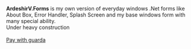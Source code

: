 <strong>ArdeshirV.Forms</strong> is my own version of everyday windows .Net forms like About Box, Error Handler, Splash Screen and my base windows form with many special ability.
<br/>
Under heavy construction
<br/><br/>
<a
  target="_blank"
  href="https://guarda.co/app/send?amount=0.001&currencyFrom=btc&addressTo=1MjwviitdNC7ndvjXL3dG7mE9Pir3ZBSBP">
  Pay with guarda
</a>
